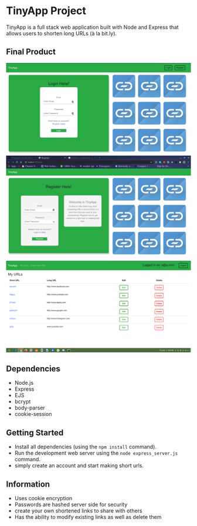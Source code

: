 # TinyApp Project

TinyApp is a full stack web application built with Node and Express that allows users to shorten long URLs (à la bit.ly).

## Final Product

!["login page"](https://github.com/jbawt/tinyApp/blob/master/docs/login_page.png?raw=true)
!["registration page"](https://github.com/jbawt/tinyApp/blob/master/docs/registration_page.png?raw=true)
!["main page"](https://github.com/jbawt/tinyApp/blob/master/docs/main_page.png?raw=true)

## Dependencies

- Node.js
- Express
- EJS
- bcrypt
- body-parser
- cookie-session

## Getting Started

- Install all dependencies (using the `npm install` command).
- Run the development web server using the `node express_server.js` command.
- simply create an account and start making short urls.

## Information

- Uses cookie encryption
- Passwords are hashed server side for security
- create your own shortened links to share with others
- Has the ability to modify existing links as well as delete them
